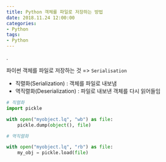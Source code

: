 ```yaml
---
title: Python 객체를 파일로 저장하는 방법
date: 2018.11.24 12:00:00
categories:
- Python
tags:
- Python
---
```


.

파이썬 객체를 파일로 저장하는 것 => `Serialisation`

- 직렬화(Serialization) : 객체를 파일로 내보냄
- 역직렬화(Deserialization) : 파일로 내보낸 객체를 다시 읽어들임

```python
# 직렬화
import pickle

with open("myobject.lq", "wb") as file:
    pickle.dump(object(), file)

# 역직렬화

with open("myobject.lq", "rb") as file:
    my_obj = pickle.load(file)
```
